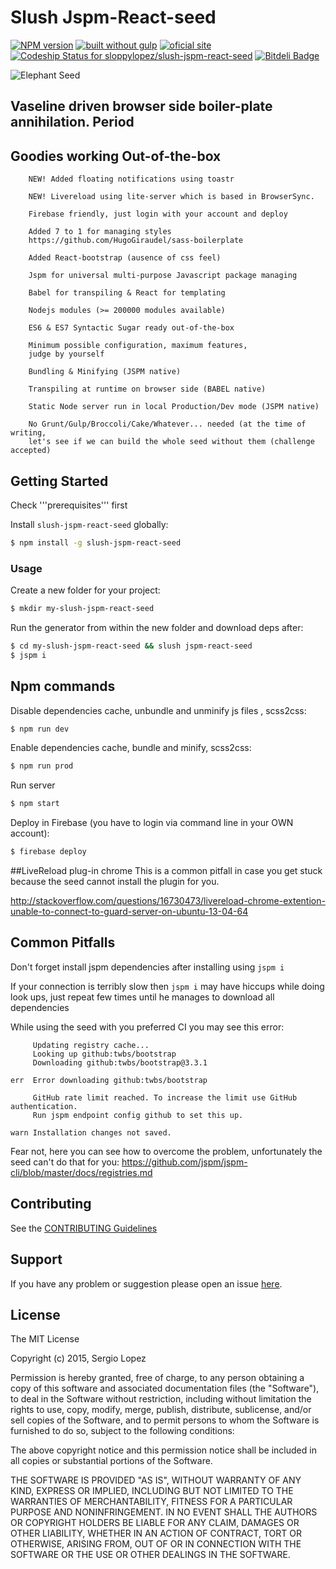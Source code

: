 # Slush Jspm-React-seed 

[![NPM version](https://badge-me.herokuapp.com/api/npm/slush-jspm-react-seed.png)](http://badges.enytc.com/for/npm/slush-jspm-react-seed)
[![built without gulp](https://img.shields.io/badge/build%20without-gulp-brightgreen.svg)](http://jspm.com)
[![oficial site](https://img.shields.io/badge/sloppy-lopez-pink.svg)](http://sloppylopez.com)
[![Codeship Status for sloppylopez/slush-jspm-react-seed](https://codeship.com/projects/64f5f2f0-7dab-0133-7e41-6a5cc34fb59d/status?branch=master)](https://codeship.com/projects/120218)
[![Bitdeli Badge](https://d2weczhvl823v0.cloudfront.net/sloppylopez/slush-jspm-react-seed/trend.png)](https://bitdeli.com/free "Bitdeli Badge")

![Elephant Seed](https://raw.githubusercontent.com/sloppylopez/slush-jspm-react-seed/master/templates/assets/images/ElephantSeed.png)

>
 
## Vaseline driven browser side boiler-plate annihilation. Period

## Goodies working Out-of-the-box
        NEW! Added floating notifications using toastr
        
        NEW! Livereload using lite-server which is based in BrowserSync.
        
        Firebase friendly, just login with your account and deploy
        
        Added 7 to 1 for managing styles 
        https://github.com/HugoGiraudel/sass-boilerplate
        
        Added React-bootstrap (ausence of css feel)
        
        Jspm for universal multi-purpose Javascript package managing

        Babel for transpiling & React for templating

        Nodejs modules (>= 200000 modules available)

        ES6 & ES7 Syntactic Sugar ready out-of-the-box

        Minimum possible configuration, maximum features,
        judge by yourself

        Bundling & Minifying (JSPM native)

        Transpiling at runtime on browser side (BABEL native)

        Static Node server run in local Production/Dev mode (JSPM native)

        No Grunt/Gulp/Broccoli/Cake/Whatever... needed (at the time of writing, 
        let's see if we can build the whole seed without them (challenge accepted)

## Getting Started
Check '''prerequisites''' first

Install `slush-jspm-react-seed` globally:

```bash
$ npm install -g slush-jspm-react-seed
```

### Usage

Create a new folder for your project:

```bash
$ mkdir my-slush-jspm-react-seed
```

Run the generator from within the new folder and download deps after:

```bash
$ cd my-slush-jspm-react-seed && slush jspm-react-seed
$ jspm i
```

## Npm commands

Disable dependencies cache, unbundle and unminify js files , scss2css:

```bash
$ npm run dev
```

Enable dependencies cache, bundle and minify, scss2css:

```bash
$ npm run prod
```

Run server
```bash
$ npm start
```

Deploy in Firebase (you have to login via command line in your OWN account):

```bash
$ firebase deploy
```

##LiveReload plug-in chrome
This is a common pitfall in case you get stuck 
because the seed cannot install the plugin for you.

http://stackoverflow.com/questions/16730473/livereload-chrome-extention-unable-to-connect-to-guard-server-on-ubuntu-13-04-64

## Common Pitfalls

Don't forget install jspm dependencies after installing using ```jspm i```

If your connection is terribly slow then ```jspm i``` may have hiccups while 
doing look ups, just repeat few times until he manages to download all dependencies

While using the seed with you preferred CI you may see this error:
```
     Updating registry cache...
     Looking up github:twbs/bootstrap
     Downloading github:twbs/bootstrap@3.3.1

err  Error downloading github:twbs/bootstrap

     GitHub rate limit reached. To increase the limit use GitHub authentication.
     Run jspm endpoint config github to set this up.

warn Installation changes not saved.
``` 
Fear not, here you can see how to overcome the problem, unfortunately the seed can't do that for you:
https://github.com/jspm/jspm-cli/blob/master/docs/registries.md

## Contributing

See the [CONTRIBUTING Guidelines](https://github.com/sloppylopez/slush-jspm-react-seed/blob/master/CONTRIBUTING.md)

## Support
If you have any problem or suggestion please open an issue [here](https://github.com/sloppylopez/slush-jspm-react-seed/issues).

## License 

The MIT License

Copyright (c) 2015, Sergio Lopez

Permission is hereby granted, free of charge, to any person
obtaining a copy of this software and associated documentation
files (the "Software"), to deal in the Software without
restriction, including without limitation the rights to use,
copy, modify, merge, publish, distribute, sublicense, and/or sell
copies of the Software, and to permit persons to whom the
Software is furnished to do so, subject to the following
conditions:

The above copyright notice and this permission notice shall be
included in all copies or substantial portions of the Software.

THE SOFTWARE IS PROVIDED "AS IS", WITHOUT WARRANTY OF ANY KIND,
EXPRESS OR IMPLIED, INCLUDING BUT NOT LIMITED TO THE WARRANTIES
OF MERCHANTABILITY, FITNESS FOR A PARTICULAR PURPOSE AND
NONINFRINGEMENT. IN NO EVENT SHALL THE AUTHORS OR COPYRIGHT
HOLDERS BE LIABLE FOR ANY CLAIM, DAMAGES OR OTHER LIABILITY,
WHETHER IN AN ACTION OF CONTRACT, TORT OR OTHERWISE, ARISING
FROM, OUT OF OR IN CONNECTION WITH THE SOFTWARE OR THE USE OR
OTHER DEALINGS IN THE SOFTWARE.
